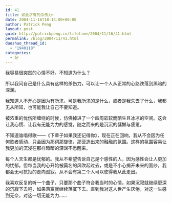 ```yaml
---
id: 41
title: 如此才有的杀伤力~
date: 2004-11-16T18:14:00+00:00
author: Patrick Peng
layout: post
guid: http://patrickpeng.cn/lifetime/2004/11/16/41.html
permalink: /blog/2004/11/41.html
duoshuo_thread_id:
  - "1940118"
categories:
  - 記
---
```

<p>我容易很突然的心情不好。不知道为什么？</p>  <p>所以我问自己是什么具有这样的杀伤力，可以让一个人从正常的心路跌落到黑暗的深渊。</p>  <p>我知道人不开心是因为有所求，可是我所求的是什么，或者是我失去了什么，我都无从所知，也可能我让自己不要知道。</p>  <p>被浓重的忧伤所缠绕的时候，仿佛掉进了一个四周软软而陌生且冰凉的空间。这会让我心慌、让我有无能为力的感觉，随之而来的是沉沉的慵懒与疲惫。</p>  <p>不知道谁唱得歌——《下辈子如果我还记得你》，现在正在回响，我从不会因为任何歌者感动，只会因为那词那旋律，那营造出来的融融的氛围。这样的氛围容易让我更加的沉浸在那样暗暗的深渊不愿醒来。</p>  <p>每个人天生都是忧郁的。我从不希望告诉自己是个感性的人，因为感性会让人更加的忧郁。但每当我的心开始被莫名的风吹起过去，或是不小心揭开未来的面纱，我都会无可抗拒的走向孤寂。从不会有第二个人可以使得我从此走出。</p>  <p>我喜欢反复的听一个曲子，只要那个曲子符合我当时的心情。如果沉寂就继续更深的沉寂下去吧，如果落寞就继续落寞下去。直到我对这人世产生厌倦，对这一生感到无奈，对这一切无能为力……</p>